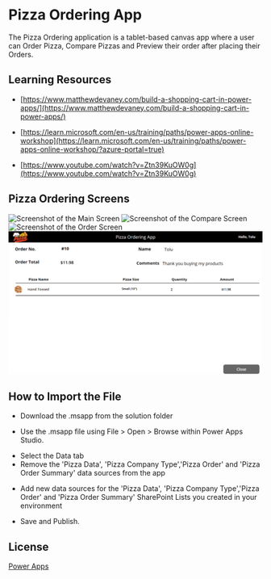 # Pizza Ordering App

The Pizza Ordering application is a tablet-based canvas app where a user can Order Pizza, Compare Pizzas and Preview their order after placing their Orders.

## Learning Resources
* [https://www.matthewdevaney.com/build-a-shopping-cart-in-power-apps/](https://www.matthewdevaney.com/build-a-shopping-cart-in-power-apps/)
+ [https://learn.microsoft.com/en-us/training/paths/power-apps-online-workshop](https://learn.microsoft.com/en-us/training/paths/power-apps-online-workshop/?azure-portal=true)
- [https://www.youtube.com/watch?v=Ztn39KuOW0g](https://www.youtube.com/watch?v=Ztn39KuOW0g)

## Pizza Ordering Screens
![Screenshot of the Main Screen](https://drive.google.com/file/d/12yLa69OyQmGa_OKTtn23DJpFs3O5C_Nl/view?usp=drive_link)
![Screenshot of the Compare Screen](https://drive.google.com/file/d/16D8GUIn5wWsgkk1_-xnTfz-R8wGnzM3c/view?usp=drive_link)
![Screenshot of the Order Screen](https://drive.google.com/file/d/1PJNBFxypxPR2i0cBYJ8_bVTo1Wnov9CL/view?usp=drive_link)
![Screenshot of the Order Preview Screen](https://github.com/Muqeetat/Power-Platform-Projects/blob/main/Pizza%20Ordering%20App/View%20Screen.png)

## How to Import the File

- Download the .msapp from the solution folder
* Use the .msapp file using File > Open > Browse within Power Apps Studio.
- Select the Data tab
- Remove the 'Pizza Data', 'Pizza Company Type','Pizza Order' and 'Pizza Order Summary' data sources from the app
+ Add new data sources for the 'Pizza Data', 'Pizza Company Type','Pizza Order' and 'Pizza Order Summary' SharePoint Lists you created in your environment
* Save and Publish.


## License

[Power Apps](https://make.powerapps.com/)
